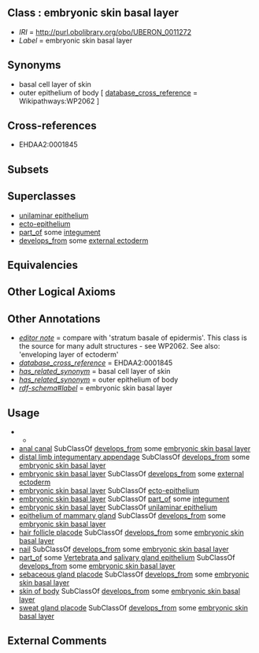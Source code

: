 
## Class : embryonic skin basal layer

 * *IRI* = http://purl.obolibrary.org/obo/UBERON_0011272
 * *Label* = embryonic skin basal layer

## Synonyms

 * basal cell layer of skin
 * outer epithelium of body [ [database_cross_reference](../../ef/oboInOwl#hasDbXref.md) = Wikipathways:WP2062 ]

## Cross-references

 * EHDAA2:0001845

## Subsets


## Superclasses

 * [unilaminar epithelium](../../UBERON/90/UBERON_0000490.md)
 * [ecto-epithelium](../../UBERON/71/UBERON_0010371.md)
 * [part_of](../../BFO/50/BFO_0000050.md) some [integument](../../UBERON/99/UBERON_0002199.md)
 * [develops_from](../../RO/02/RO_0002202.md) some [external ectoderm](../../UBERON/76/UBERON_0000076.md)

## Equivalencies


## Other Logical Axioms


## Other Annotations

 * *[editor note](../../IAO/16/IAO_0000116.md)* = compare with 'stratum basale of epidermis'. This class is the source for many adult structures - see WP2062. See also: 'enveloping layer of ectoderm'
 * *[database_cross_reference](../../ef/oboInOwl#hasDbXref.md)* = EHDAA2:0001845
 * *[has_related_synonym](../../ym/oboInOwl#hasRelatedSynonym.md)* = basal cell layer of skin
 * *[has_related_synonym](../../ym/oboInOwl#hasRelatedSynonym.md)* = outer epithelium of body
 * *[rdf-schema#label](../../el/rdf-schema#label.md)* = embryonic skin basal layer

## Usage

 * -
 * [anal canal](../../UBERON/59/UBERON_0000159.md) SubClassOf [develops_from](../../RO/02/RO_0002202.md) some [embryonic skin basal layer](../../UBERON/72/UBERON_0011272.md)
 * [distal limb integumentary appendage](../../UBERON/64/UBERON_0009564.md) SubClassOf [develops_from](../../RO/02/RO_0002202.md) some [embryonic skin basal layer](../../UBERON/72/UBERON_0011272.md)
 * [embryonic skin basal layer](../../UBERON/72/UBERON_0011272.md) SubClassOf [develops_from](../../RO/02/RO_0002202.md) some [external ectoderm](../../UBERON/76/UBERON_0000076.md)
 * [embryonic skin basal layer](../../UBERON/72/UBERON_0011272.md) SubClassOf [ecto-epithelium](../../UBERON/71/UBERON_0010371.md)
 * [embryonic skin basal layer](../../UBERON/72/UBERON_0011272.md) SubClassOf [part_of](../../BFO/50/BFO_0000050.md) some [integument](../../UBERON/99/UBERON_0002199.md)
 * [embryonic skin basal layer](../../UBERON/72/UBERON_0011272.md) SubClassOf [unilaminar epithelium](../../UBERON/90/UBERON_0000490.md)
 * [epithelium of mammary gland](../../UBERON/44/UBERON_0003244.md) SubClassOf [develops_from](../../RO/02/RO_0002202.md) some [embryonic skin basal layer](../../UBERON/72/UBERON_0011272.md)
 * [hair follicle placode](../../UBERON/86/UBERON_0005086.md) SubClassOf [develops_from](../../RO/02/RO_0002202.md) some [embryonic skin basal layer](../../UBERON/72/UBERON_0011272.md)
 * [nail](../../UBERON/05/UBERON_0001705.md) SubClassOf [develops_from](../../RO/02/RO_0002202.md) some [embryonic skin basal layer](../../UBERON/72/UBERON_0011272.md)
 * [part_of](../../BFO/50/BFO_0000050.md) some [Vertebrata <Metazoa>](../../NCBITaxon/42/NCBITaxon_7742.md) and [salivary gland epithelium](../../UBERON/09/UBERON_0004809.md) SubClassOf [develops_from](../../RO/02/RO_0002202.md) some [embryonic skin basal layer](../../UBERON/72/UBERON_0011272.md)
 * [sebaceous gland placode](../../UBERON/88/UBERON_0005088.md) SubClassOf [develops_from](../../RO/02/RO_0002202.md) some [embryonic skin basal layer](../../UBERON/72/UBERON_0011272.md)
 * [skin of body](../../UBERON/97/UBERON_0002097.md) SubClassOf [develops_from](../../RO/02/RO_0002202.md) some [embryonic skin basal layer](../../UBERON/72/UBERON_0011272.md)
 * [sweat gland placode](../../UBERON/89/UBERON_0005089.md) SubClassOf [develops_from](../../RO/02/RO_0002202.md) some [embryonic skin basal layer](../../UBERON/72/UBERON_0011272.md)

## External Comments

